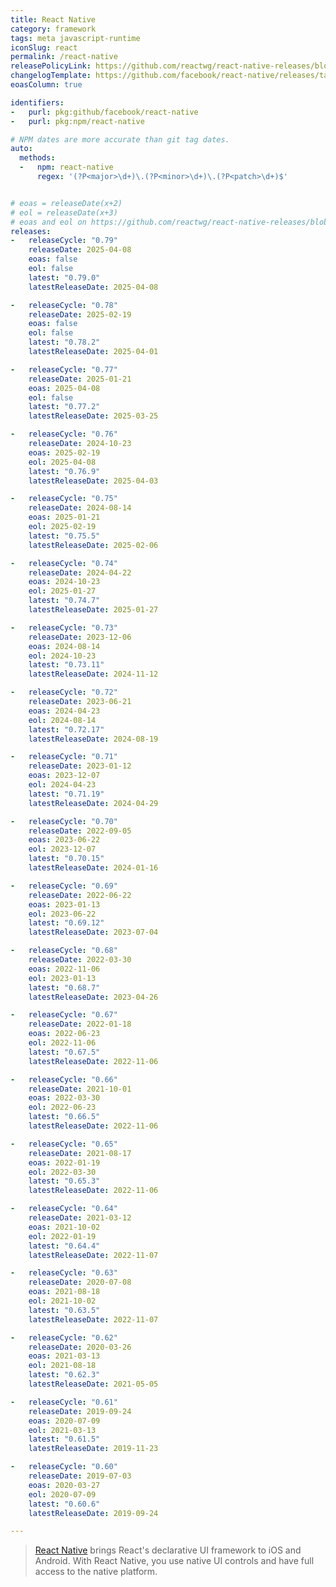 ```yaml
---
title: React Native
category: framework
tags: meta javascript-runtime
iconSlug: react
permalink: /react-native
releasePolicyLink: https://github.com/reactwg/react-native-releases/blob/main/docs/support.md
changelogTemplate: https://github.com/facebook/react-native/releases/tag/v__LATEST__
eoasColumn: true

identifiers:
-   purl: pkg:github/facebook/react-native
-   purl: pkg:npm/react-native

# NPM dates are more accurate than git tag dates.
auto:
  methods:
  -   npm: react-native
      regex: '(?P<major>\d+)\.(?P<minor>\d+)\.(?P<patch>\d+)$'


# eoas = releaseDate(x+2)
# eol = releaseDate(x+3)
# eoas and eol on https://github.com/reactwg/react-native-releases/blob/main/docs/support.md
releases:
-   releaseCycle: "0.79"
    releaseDate: 2025-04-08
    eoas: false
    eol: false
    latest: "0.79.0"
    latestReleaseDate: 2025-04-08

-   releaseCycle: "0.78"
    releaseDate: 2025-02-19
    eoas: false
    eol: false
    latest: "0.78.2"
    latestReleaseDate: 2025-04-01

-   releaseCycle: "0.77"
    releaseDate: 2025-01-21
    eoas: 2025-04-08
    eol: false
    latest: "0.77.2"
    latestReleaseDate: 2025-03-25

-   releaseCycle: "0.76"
    releaseDate: 2024-10-23
    eoas: 2025-02-19
    eol: 2025-04-08
    latest: "0.76.9"
    latestReleaseDate: 2025-04-03

-   releaseCycle: "0.75"
    releaseDate: 2024-08-14
    eoas: 2025-01-21
    eol: 2025-02-19
    latest: "0.75.5"
    latestReleaseDate: 2025-02-06

-   releaseCycle: "0.74"
    releaseDate: 2024-04-22
    eoas: 2024-10-23
    eol: 2025-01-27
    latest: "0.74.7"
    latestReleaseDate: 2025-01-27

-   releaseCycle: "0.73"
    releaseDate: 2023-12-06
    eoas: 2024-08-14
    eol: 2024-10-23
    latest: "0.73.11"
    latestReleaseDate: 2024-11-12

-   releaseCycle: "0.72"
    releaseDate: 2023-06-21
    eoas: 2024-04-23
    eol: 2024-08-14
    latest: "0.72.17"
    latestReleaseDate: 2024-08-19

-   releaseCycle: "0.71"
    releaseDate: 2023-01-12
    eoas: 2023-12-07
    eol: 2024-04-23
    latest: "0.71.19"
    latestReleaseDate: 2024-04-29

-   releaseCycle: "0.70"
    releaseDate: 2022-09-05
    eoas: 2023-06-22
    eol: 2023-12-07
    latest: "0.70.15"
    latestReleaseDate: 2024-01-16

-   releaseCycle: "0.69"
    releaseDate: 2022-06-22
    eoas: 2023-01-13
    eol: 2023-06-22
    latest: "0.69.12"
    latestReleaseDate: 2023-07-04

-   releaseCycle: "0.68"
    releaseDate: 2022-03-30
    eoas: 2022-11-06
    eol: 2023-01-13
    latest: "0.68.7"
    latestReleaseDate: 2023-04-26

-   releaseCycle: "0.67"
    releaseDate: 2022-01-18
    eoas: 2022-06-23
    eol: 2022-11-06
    latest: "0.67.5"
    latestReleaseDate: 2022-11-06

-   releaseCycle: "0.66"
    releaseDate: 2021-10-01
    eoas: 2022-03-30
    eol: 2022-06-23
    latest: "0.66.5"
    latestReleaseDate: 2022-11-06

-   releaseCycle: "0.65"
    releaseDate: 2021-08-17
    eoas: 2022-01-19
    eol: 2022-03-30
    latest: "0.65.3"
    latestReleaseDate: 2022-11-06

-   releaseCycle: "0.64"
    releaseDate: 2021-03-12
    eoas: 2021-10-02
    eol: 2022-01-19
    latest: "0.64.4"
    latestReleaseDate: 2022-11-07

-   releaseCycle: "0.63"
    releaseDate: 2020-07-08
    eoas: 2021-08-18
    eol: 2021-10-02
    latest: "0.63.5"
    latestReleaseDate: 2022-11-07

-   releaseCycle: "0.62"
    releaseDate: 2020-03-26
    eoas: 2021-03-13
    eol: 2021-08-18
    latest: "0.62.3"
    latestReleaseDate: 2021-05-05

-   releaseCycle: "0.61"
    releaseDate: 2019-09-24
    eoas: 2020-07-09
    eol: 2021-03-13
    latest: "0.61.5"
    latestReleaseDate: 2019-11-23

-   releaseCycle: "0.60"
    releaseDate: 2019-07-03
    eoas: 2020-03-27
    eol: 2020-07-09
    latest: "0.60.6"
    latestReleaseDate: 2019-09-24

---
```


> [React Native](https://reactnative.dev/) brings React's declarative UI framework to iOS and Android.
> With React Native, you use native UI controls and have full access to the native platform.
